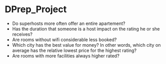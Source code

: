 # DPrep_Project

- Do superhosts more often offer an entire apartement?
- Has the duration that someone is a host impact on the rating he or she receives?
- Are rooms without wifi considerable less booked?
- Which city has the best value for money? In other words, which city on average has the relative lowest price for the highest rating?
- Are rooms with more facilities always higher rated?

